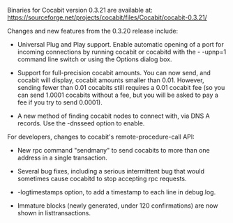 Binaries for Cocabit version 0.3.21 are available at:
  https://sourceforge.net/projects/cocabit/files/Cocabit/cocabit-0.3.21/

Changes and new features from the 0.3.20 release include:

* Universal Plug and Play support.  Enable automatic opening of a port for incoming connections by running cocabit or cocabitd with the - -upnp=1 command line switch or using the Options dialog box.

* Support for full-precision cocabit amounts.  You can now send, and cocabit will display, cocabit amounts smaller than 0.01.  However, sending fewer than 0.01 cocabits still requires a 0.01 cocabit fee (so you can send 1.0001 cocabits without a fee, but you will be asked to pay a fee if you try to send 0.0001).

* A new method of finding cocabit nodes to connect with, via DNS A records. Use the -dnsseed option to enable.

For developers, changes to cocabit's remote-procedure-call API:

* New rpc command "sendmany" to send cocabits to more than one address in a single transaction.

* Several bug fixes, including a serious intermittent bug that would sometimes cause cocabitd to stop accepting rpc requests. 

* -logtimestamps option, to add a timestamp to each line in debug.log.

* Immature blocks (newly generated, under 120 confirmations) are now shown in listtransactions.
